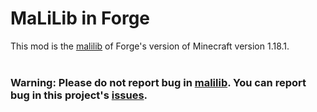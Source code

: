 MaLiLib in Forge
==============
This mod is the [malilib](https://github.com/maruohon) of Forge's version of Minecraft version 1.18.1.   
</br>
### Warning: Please do not report bug in [malilib](https://github.com/maruohon). You can report bug in this project's [issues](https://github.com/PlumeIS/malilib-forge/issues).



